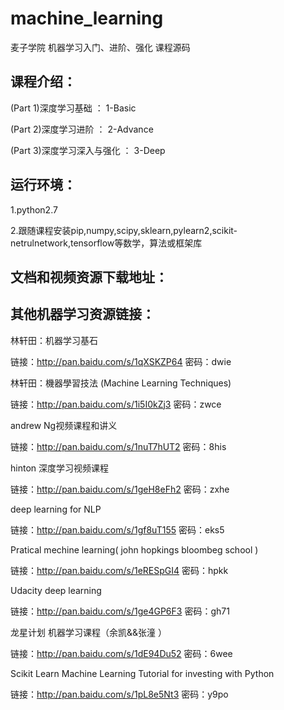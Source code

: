 # machine_learning
麦子学院 机器学习入门、进阶、强化 课程源码

## 课程介绍：
(Part 1)深度学习基础 ： 1-Basic

(Part 2)深度学习进阶 ： 2-Advance

(Part 3)深度学习深入与强化 ： 3-Deep

## 运行环境：
1.python2.7

2.跟随课程安装pip,numpy,scipy,sklearn,pylearn2,scikit-netrulnetwork,tensorflow等数学，算法或框架库

## 文档和视频资源下载地址：



## 其他机器学习资源链接：

林轩田：机器学习基石 

链接：http://pan.baidu.com/s/1qXSKZP64 密码：dwie

林轩田：機器學習技法 (Machine Learning Techniques)

链接：http://pan.baidu.com/s/1i5I0kZj3 密码：zwce

andrew Ng视频课程和讲义

链接：http://pan.baidu.com/s/1nuT7hUT2 密码：8his

hinton 深度学习视频课程

链接：http://pan.baidu.com/s/1geH8eFh2 密码：zxhe

deep learning for NLP

链接：http://pan.baidu.com/s/1gf8uT155 密码：eks5

Pratical mechine learning( john hopkings bloombeg school )

链接：http://pan.baidu.com/s/1eRESpGI4 密码：hpkk

Udacity deep learning 

链接：http://pan.baidu.com/s/1ge4GP6F3 密码：gh71

龙星计划 机器学习课程（余凯&&张潼 ）

链接：http://pan.baidu.com/s/1dE94Du52 密码：6wee

Scikit Learn Machine Learning Tutorial for investing with Python

链接：http://pan.baidu.com/s/1pL8e5Nt3 密码：y9po
